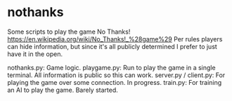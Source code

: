 # nothanks

Some scripts to play the game No Thanks!
https://en.wikipedia.org/wiki/No_Thanks!_%28game%29
Per rules players can hide information, but since it's all publicly determined I prefer to just have it in the open.

nothanks.py: Game logic.
playgame.py: Run to play the game in a single terminal.  All information is public so this can work.
server.py / client.py: For playing the game over some connection.  In progress.
train.py: For training an AI to play the game.  Barely started.
